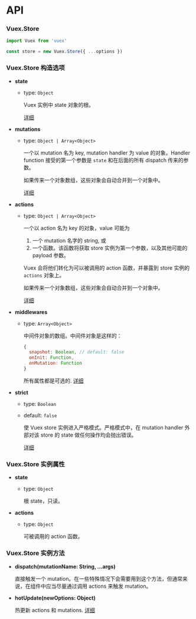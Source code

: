 # API

### Vuex.Store

``` js
import Vuex from 'vuex'

const store = new Vuex.Store({ ...options })
```

### Vuex.Store 构造选项

- **state**

  - type: `Object`

    Vuex 实例中 state 对象的根。

    [详细](state.md)

- **mutations**

  - type: `Object | Array<Object>`

    一个以 mutation 名为 key, mutation handler 为 value 的对象。Handler function 接受的第一个参数是 `state` 和在后面的所有 dispatch 传来的参数。

    如果传来一个对象数组，这些对象会自动合并到一个对象中。

    [详细](mutations.md)

- **actions**

  - type: `Object | Array<Object>`

    一个以 action 名为 key 的对象，value 可能为

    1. 一个 mutation 名字的 string, 或
    2. 一个函数。该函数将获取 store 实例为第一个参数，以及其他可能的 payload 参数。

    Vuex 会将他们转化为可以被调用的 action 函数，并暴露到 store 实例的 `actions` 对象上。

    如果传来一个对象数组，这些对象会自动合并到一个对象中。

    [详细](actions.md)

- **middlewares**

  - type: `Array<Object>`

    中间件对象的数组。中间件对象是这样的：

    ``` js
    {
      snapshot: Boolean, // default: false
      onInit: Function,
      onMutation: Function
    }
    ```

    所有属性都是可选的. [详细](middlewares.md)

- **strict**

  - type: `Boolean`
  - default: `false`

    使 Vuex store 实例进入严格模式。严格模式中，在 mutation handler 外部对该 store 的 state 做任何操作均会抛出错误。

    [详细](strict.md)

### Vuex.Store 实例属性

- **state**

  - type: `Object`

    根 state，只读。

- **actions**

  - type: `Object`

    可被调用的 action 函数。

### Vuex.Store 实例方法

- **dispatch(mutationName: String, ...args)**

  直接触发一个 mutation。在一些特殊情况下会需要用到这个方法，但通常来说，在组件中应当尽量通过调用 actions 来触发 mutation。

- **hotUpdate(newOptions: Object)**

  热更新 actions 和 mutations. [详细](hot-reload.md)
